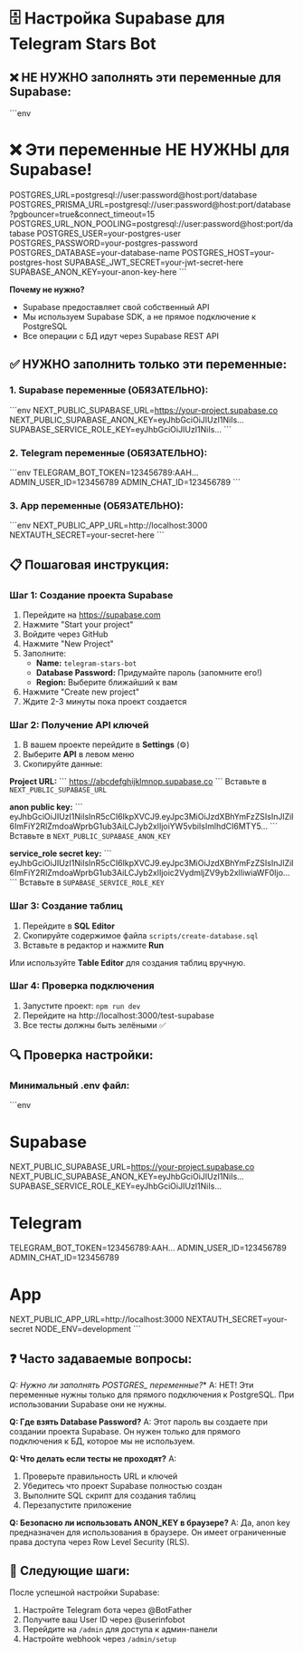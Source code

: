 # 🗄️ Настройка Supabase для Telegram Stars Bot

## ❌ НЕ НУЖНО заполнять эти переменные для Supabase:

\`\`\`env
# ❌ Эти переменные НЕ НУЖНЫ для Supabase!
POSTGRES_URL=postgresql://user:password@host:port/database
POSTGRES_PRISMA_URL=postgresql://user:password@host:port/database?pgbouncer=true&connect_timeout=15
POSTGRES_URL_NON_POOLING=postgresql://user:password@host:port/database
POSTGRES_USER=your-postgres-user
POSTGRES_PASSWORD=your-postgres-password
POSTGRES_DATABASE=your-database-name
POSTGRES_HOST=your-postgres-host
SUPABASE_JWT_SECRET=your-jwt-secret-here
SUPABASE_ANON_KEY=your-anon-key-here
\`\`\`

**Почему не нужно?**
- Supabase предоставляет свой собственный API
- Мы используем Supabase SDK, а не прямое подключение к PostgreSQL
- Все операции с БД идут через Supabase REST API

## ✅ НУЖНО заполнить только эти переменные:

### 1. Supabase переменные (ОБЯЗАТЕЛЬНО):
\`\`\`env
NEXT_PUBLIC_SUPABASE_URL=https://your-project.supabase.co
NEXT_PUBLIC_SUPABASE_ANON_KEY=eyJhbGciOiJIUzI1NiIs...
SUPABASE_SERVICE_ROLE_KEY=eyJhbGciOiJIUzI1NiIs...
\`\`\`

### 2. Telegram переменные (ОБЯЗАТЕЛЬНО):
\`\`\`env
TELEGRAM_BOT_TOKEN=123456789:AAH...
ADMIN_USER_ID=123456789
ADMIN_CHAT_ID=123456789
\`\`\`

### 3. App переменные (ОБЯЗАТЕЛЬНО):
\`\`\`env
NEXT_PUBLIC_APP_URL=http://localhost:3000
NEXTAUTH_SECRET=your-secret-here
\`\`\`

## 📋 Пошаговая инструкция:

### Шаг 1: Создание проекта Supabase
1. Перейдите на https://supabase.com
2. Нажмите "Start your project"
3. Войдите через GitHub
4. Нажмите "New Project"
5. Заполните:
   - **Name:** `telegram-stars-bot`
   - **Database Password:** Придумайте пароль (запомните его!)
   - **Region:** Выберите ближайший к вам
6. Нажмите "Create new project"
7. Ждите 2-3 минуты пока проект создается

### Шаг 2: Получение API ключей
1. В вашем проекте перейдите в **Settings** (⚙️)
2. Выберите **API** в левом меню
3. Скопируйте данные:

**Project URL:**
\`\`\`
https://abcdefghijklmnop.supabase.co
\`\`\`
Вставьте в `NEXT_PUBLIC_SUPABASE_URL`

**anon public key:**
\`\`\`
eyJhbGciOiJIUzI1NiIsInR5cCI6IkpXVCJ9.eyJpc3MiOiJzdXBhYmFzZSIsInJlZiI6ImFiY2RlZmdoaWprbG1ub3AiLCJyb2xlIjoiYW5vbiIsImlhdCI6MTY5...
\`\`\`
Вставьте в `NEXT_PUBLIC_SUPABASE_ANON_KEY`

**service_role secret key:**
\`\`\`
eyJhbGciOiJIUzI1NiIsInR5cCI6IkpXVCJ9.eyJpc3MiOiJzdXBhYmFzZSIsInJlZiI6ImFiY2RlZmdoaWprbG1ub3AiLCJyb2xlIjoic2VydmljZV9yb2xlIiwiaWF0Ijo...
\`\`\`
Вставьте в `SUPABASE_SERVICE_ROLE_KEY`

### Шаг 3: Создание таблиц
1. Перейдите в **SQL Editor**
2. Скопируйте содержимое файла `scripts/create-database.sql`
3. Вставьте в редактор и нажмите **Run**

Или используйте **Table Editor** для создания таблиц вручную.

### Шаг 4: Проверка подключения
1. Запустите проект: `npm run dev`
2. Перейдите на http://localhost:3000/test-supabase
3. Все тесты должны быть зелёными ✅

## 🔍 Проверка настройки:

### Минимальный .env файл:
\`\`\`env
# Supabase
NEXT_PUBLIC_SUPABASE_URL=https://your-project.supabase.co
NEXT_PUBLIC_SUPABASE_ANON_KEY=eyJhbGciOiJIUzI1NiIs...
SUPABASE_SERVICE_ROLE_KEY=eyJhbGciOiJIUzI1NiIs...

# Telegram
TELEGRAM_BOT_TOKEN=123456789:AAH...
ADMIN_USER_ID=123456789
ADMIN_CHAT_ID=123456789

# App
NEXT_PUBLIC_APP_URL=http://localhost:3000
NEXTAUTH_SECRET=your-secret
NODE_ENV=development
\`\`\`

## ❓ Часто задаваемые вопросы:

**Q: Нужно ли заполнять POSTGRES_* переменные?**
A: НЕТ! Эти переменные нужны только для прямого подключения к PostgreSQL. При использовании Supabase они не нужны.

**Q: Где взять Database Password?**
A: Этот пароль вы создаете при создании проекта Supabase. Он нужен только для прямого подключения к БД, которое мы не используем.

**Q: Что делать если тесты не проходят?**
A: 
1. Проверьте правильность URL и ключей
2. Убедитесь что проект Supabase полностью создан
3. Выполните SQL скрипт для создания таблиц
4. Перезапустите приложение

**Q: Безопасно ли использовать ANON_KEY в браузере?**
A: Да, anon key предназначен для использования в браузере. Он имеет ограниченные права доступа через Row Level Security (RLS).

## 🚀 Следующие шаги:

После успешной настройки Supabase:
1. Настройте Telegram бота через @BotFather
2. Получите ваш User ID через @userinfobot
3. Перейдите на `/admin` для доступа к админ-панели
4. Настройте webhook через `/admin/setup`
